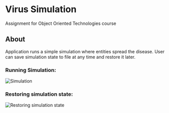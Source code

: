 # Virus Simulation

Assignment for Object Oriented Technologies course

## About

Application runs a simple simulation where entities spread the disease. 
User can save simulation state to file at any time and restore it later.

###  Running Simulation:
![Simulation](./gifs/simulation.gif)

### Restoring simulation state:
![Restoring simulation state](./gifs/restoring.gif)